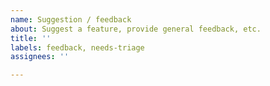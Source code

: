 ```yaml
---
name: Suggestion / feedback
about: Suggest a feature, provide general feedback, etc.
title: ''
labels: feedback, needs-triage
assignees: ''

---
```

